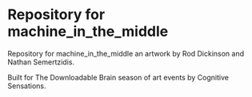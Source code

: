 # Repository for machine_in_the_middle

Repository for machine_in_the_middle an artwork by Rod Dickinson and Nathan Semertzidis.

Built for The Downloadable Brain season of art events by Cognitive Sensations.

